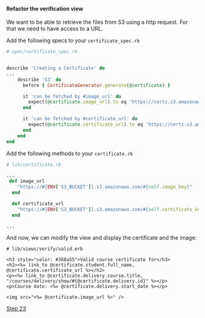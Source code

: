 #### Refactor the verification view

We want to be able to retrieve the files from S3 using a http request. For that we need to have access to a URL.

Add the following specs to your `certificate_spec.rb`

```ruby
# spec/certificate_spec.rb


describe 'Creating a Certificate' do
...
    describe 'S3' do
      before { CertificateGenerator.generate(@certificate) }

      it 'can be fetched by #image_url' do
        expect(@certificate.image_url).to eq 'https://certz.s3.amazonaws.com/pdf/test/thomas_ochman_2015-01-01.jpg'
      end

      it 'can be fetched by #certificate_url' do
        expect(@certificate.certificate_url).to eq 'https://certz.s3.amazonaws.com/pdf/test/thomas_ochman_2015-01-01.pdf'
      end
    end
end

```

Add the following methods to your `certificate.rb`

```ruby
# lib/certificate.rb

...
 def image_url
    "https://#{ENV['S3_BUCKET']}.s3.amazonaws.com/#{self.image_key}"
  end

  def certificate_url
    "https://#{ENV['S3_BUCKET']}.s3.amazonaws.com/#{self.certificate_key}"
  end

...
```

And now, we can modify the view and display the certificate and the image:


```html+erb
# lib/views/verify/valid.erb

<h3 style="color: #368a55">Valid course certificate for</h3>
<h2><%= link_to @certificate.student.full_name, @certificate.certificate_url %></h2>
<p><%= link_to @certificate.delivery.course.title, "/courses/delivery/show/#{@certificate.delivery.id}" %></p>
<p>Course date: <%= @certificate.delivery.start_date %></p>

<img src="<%= @certificate.image_url %>" />
```

[Step 23](step23.md)